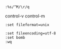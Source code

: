 ```
:%s/^M/\r/q
```
control-v control-m
```
:set fileformat=unix

:set fileencoding=utf-8
:set bomb
:wq
```
